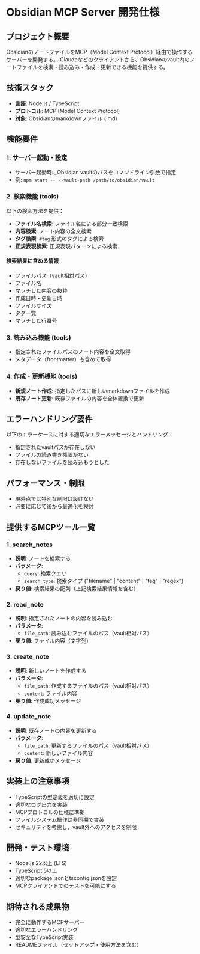 # Obsidian MCP Server 開発仕様

## プロジェクト概要
ObsidianのノートファイルをMCP（Model Context Protocol）経由で操作するサーバーを開発する。
Claudeなどのクライアントから、Obsidianのvault内のノートファイルを検索・読み込み・作成・更新できる機能を提供する。

## 技術スタック
- **言語**: Node.js / TypeScript
- **プロトコル**: MCP (Model Context Protocol)
- **対象**: Obsidianのmarkdownファイル (.md)

## 機能要件

### 1. サーバー起動・設定
- サーバー起動時にObsidian vaultのパスをコマンドライン引数で指定
- 例: `npm start -- --vault-path /path/to/obsidian/vault`

### 2. 検索機能 (tools)
以下の検索方法を提供：
- **ファイル名検索**: ファイル名による部分一致検索
- **内容検索**: ノート内容の全文検索
- **タグ検索**: `#tag` 形式のタグによる検索
- **正規表現検索**: 正規表現パターンによる検索

#### 検索結果に含める情報
- ファイルパス（vault相対パス）
- ファイル名
- マッチした内容の抜粋
- 作成日時・更新日時
- ファイルサイズ
- タグ一覧
- マッチした行番号

### 3. 読み込み機能 (tools)
- 指定されたファイルパスのノート内容を全文取得
- メタデータ（frontmatter）も含めて取得

### 4. 作成・更新機能 (tools)
- **新規ノート作成**: 指定したパスに新しいmarkdownファイルを作成
- **既存ノート更新**: 既存ファイルの内容を全体置換で更新

## エラーハンドリング要件
以下のエラーケースに対する適切なエラーメッセージとハンドリング：
- 指定されたvaultパスが存在しない
- ファイルの読み書き権限がない
- 存在しないファイルを読み込もうとした

## パフォーマンス・制限
- 現時点では特別な制限は設けない
- 必要に応じて後から最適化を検討

## 提供するMCPツール一覧

### 1. search_notes
- **説明**: ノートを検索する
- **パラメータ**:
  - `query`: 検索クエリ
  - `search_type`: 検索タイプ ("filename" | "content" | "tag" | "regex")
- **戻り値**: 検索結果の配列（上記検索結果情報を含む）

### 2. read_note
- **説明**: 指定されたノートの内容を読み込む
- **パラメータ**:
  - `file_path`: 読み込むファイルのパス（vault相対パス）
- **戻り値**: ファイル内容（文字列）

### 3. create_note
- **説明**: 新しいノートを作成する
- **パラメータ**:
  - `file_path`: 作成するファイルのパス（vault相対パス）
  - `content`: ファイル内容
- **戻り値**: 作成成功メッセージ

### 4. update_note
- **説明**: 既存ノートの内容を更新する
- **パラメータ**:
  - `file_path`: 更新するファイルのパス（vault相対パス）
  - `content`: 新しいファイル内容
- **戻り値**: 更新成功メッセージ

## 実装上の注意事項
- TypeScriptの型定義を適切に設定
- 適切なログ出力を実装
- MCPプロトコルの仕様に準拠
- ファイルシステム操作は非同期で実装
- セキュリティを考慮し、vault外へのアクセスを制限

## 開発・テスト環境
- Node.js 22以上 (LTS)
- TypeScript 5以上
- 適切なpackage.jsonとtsconfig.jsonを設定
- MCPクライアントでのテストを可能にする

## 期待される成果物
- 完全に動作するMCPサーバー
- 適切なエラーハンドリング
- 型安全なTypeScript実装
- READMEファイル（セットアップ・使用方法を含む）